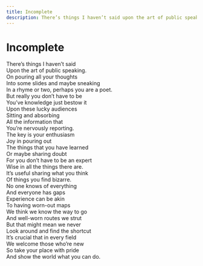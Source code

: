 ```yaml
---
title: Incomplete
description: There’s things I haven’t said upon the art of public speaking... (Written while at COED:CODE, 11th April 2019)
---
```


# Incomplete

There’s things I haven’t said  
Upon the art of public speaking.  
On pouring all your thoughts  
Into some slides and maybe sneaking  
In a rhyme or two, perhaps you are a poet.  
But really you don’t have to be  
You’ve knowledge just bestow it  
Upon these lucky audiences  
Sitting and absorbing  
All the information that  
You’re nervously reporting.  
The key is your enthusiasm  
Joy in pouring out  
The things that you have learned  
Or maybe sharing doubt  
For you don’t have to be an expert  
Wise in all the things there are.  
It’s useful sharing what you think  
Of things you find bizarre.  
No one knows of everything  
And everyone has gaps  
Experience can be akin  
To having worn-out maps  
We think we know the way to go  
And well-worn routes we strut  
But that might mean we never  
Look around and find the shortcut  
It’s crucial that in every field  
We welcome those who’re new  
So take your place with pride  
And show the world what you can do.
